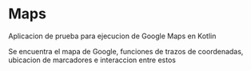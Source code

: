 # Maps

Aplicacion de prueba para ejecucion de Google Maps en Kotlin

Se encuentra el mapa de Google, funciones de trazos de coordenadas, ubicacion de marcadores e interaccion entre estos
